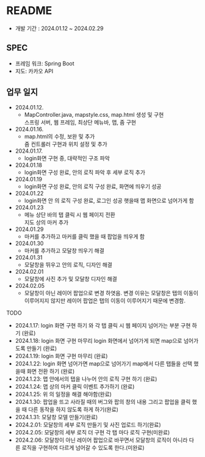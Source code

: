 # README
- 개발 기간 : 2024.01.12 ~ 2024.02.29
## SPEC
- 프레임 워크: Spring Boot  
- 지도: 카카오 API

## 업무 일지
- 2024.01.12.  
  - MapController.java, mapstyle.css, map.html 생성 및 구현  
  스프링 서버, 웹 프레임, 최상단 메뉴바, 맵, 줌 구현  
- 2024.01.16.  
  - map.html의 수정, 보완 및 추가  
  줌 컨트롤러 구현과 위치 설정 및 추가
- 2024.01.17.  
  - login화면 구현 중, 대략적인 구조 파악
- 2024.01.18  
  - login화면 구성 완료, 안의 로직 파악 후 세부 로직 추가
- 2024.01.19
  - login화면 구성 완료, 안의 로직 구성 완료, 화면에 띄우기 성공
- 2024.01.22
  - login화면 안 의 로직 구성 완료, 로그인 성공 햇을때 맵 화면으로 넘어가게 함
- 2024.01.23
  - 메뉴 상단 바의 탭 클릭 시 웹 페이지 전환  
  지도 상의 마커 추가
- 2024.01.29  
  - 마커를 추가하고 마커를 클릭 했을 때 팝업을 띄우게 함
- 2024.01.30  
  - 마커를 추가하고 모달창 띄우기 해결
- 2024.01.31
  - 모달창을 뛰우고 안의 로직, 디자인 해결
- 2024.02.01
  - 모달창에 사진 추가 및 모달창 디자인 해결
- 2024.02.05 
  - 모달창이 아닌 레이어 팝업으로 변경 하엿음. 변경 이유는 모달창은 탭의 이동이 이루어지지 않지만 레이어 팝업은 탭의 이동이 이루어지기 때문에 변경함.
  
TODO
- 2024.1.17: login 화면 구현 하기 와 각 탭 클릭 시 웹 페이지 넘어가는 부분 구현 하기 (완료)
- 2024.1.18: login 화면 구현 마무리 login 화면에서 넘어가게 되면 map으로 넘어가도록 만들기 (완료)
- 2024.1.19: login 화면 구현 마무리 (완료)
- 2024.1.22: login 화면 넘어가면 map으로 넘어가기 map에서 다른 탭들을 선택 했을때 화면 전환 하기 (완료)
- 2024.1.23: 맵 안에서의 탭을 나누어 안의 로직 구현 하기 (완료)
- 2024.1.24: 맵 상의 마커 클릭 이벤트 추가하기 (완료)
- 2024.1.25: 위 의 일정을 해결 해야함(완료)
- 2024.1.30: 팝업을 뜨고 사라질 때의 버그와 팝의 창의 내용 그리고 팝업을 클릭 했을 때 다른 동작을 하지 않도록 하게 하기(완료)
- 2024.1.31: 모달창 모델 만들기(완료)
- 2024.2.01: 모달창의 세부 로직 만들기 및 사진 업로드 하기(완료)
- 2024.2.05: 모달창의 세부 로직 더 구현 각 탭 마다 로직 구현(미완료)
- 2024.2.06: 모달창이 아닌 레이어 팝업으로 바꾸면서 모달창의 로직이 아니라 다른 로직을 구현하여 다르게 넘어갈 수 있도록 한다.(미완료)